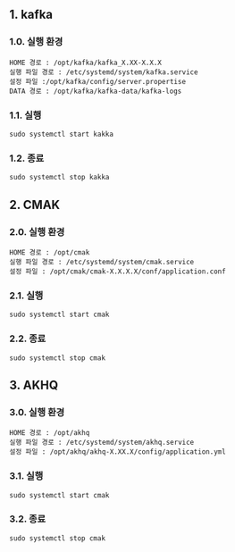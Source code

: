 ## 1. kafka
### 1.0. 실행 환경
```
HOME 경로 : /opt/kafka/kafka_X.XX-X.X.X
실행 파일 경로 : /etc/systemd/system/kafka.service
설정 파일 :/opt/kafka/config/server.propertise
DATA 경로 : /opt/kafka/kafka-data/kafka-logs
```

### 1.1. 실행
```
sudo systemctl start kakka
```

### 1.2. 종료
```
sudo systemctl stop kakka
```
## 2. CMAK
### 2.0. 실행 환경
```
HOME 경로 : /opt/cmak
실행 파일 경로 : /etc/systemd/system/cmak.service
설정 파일 : /opt/cmak/cmak-X.X.X.X/conf/application.conf
```
### 2.1. 실행
```
sudo systemctl start cmak
```
### 2.2. 종료
```
sudo systemctl stop cmak
```
## 3. AKHQ
### 3.0. 실행 환경
```
HOME 경로 : /opt/akhq
실행 파일 경로 : /etc/systemd/system/akhq.service
설정 파일 : /opt/akhq/akhq-X.XX.X/config/application.yml
```
### 3.1. 실행
```
sudo systemctl start cmak
```
### 3.2. 종료
```
sudo systemctl stop cmak
```
